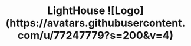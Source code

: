 <h1 align="center">
 LightHouse
![Logo](https://avatars.githubusercontent.com/u/77247779?s=200&v=4)
<h1>
